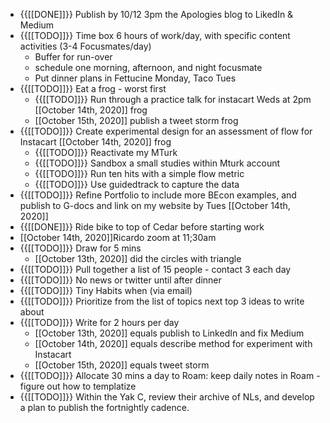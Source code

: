 - {{[[DONE]]}} Publish by 10/12 3pm the Apologies blog to LikedIn & Medium
- {{[[TODO]]}} Time box 6 hours of work/day, with specific content activities (3-4 Focusmates/day)
    - Buffer for run-over
    - schedule one morning, afternoon, and night focusmate
    - Put dinner plans in Fettucine Monday, Taco Tues
- {{[[TODO]]}} Eat a frog - worst first 
    - {{[[TODO]]}} Run through a practice talk for instacart Weds at 2pm [[October 14th, 2020]] frog
    - [[October 15th, 2020]] publish a tweet storm frog
- {{[[TODO]]}} Create experimental design for an assessment of flow for Instacart [[October 14th, 2020]] frog
    - {{[[TODO]]}} Reactivate my MTurk
    - {{[[TODO]]}} Sandbox a small studies within Mturk account
    - {{[[TODO]]}} Run ten hits with a simple flow metric
    - {{[[TODO]]}} Use guidedtrack to capture the data
- {{[[TODO]]}} Refine Portfolio to include more BEcon examples, and publish to G-docs and link on my website by Tues [[October 14th, 2020]]
- {{[[DONE]]}} Ride bike to top of Cedar before starting work
- [[October 14th, 2020]]Ricardo zoom at 11;30am
- {{[[TODO]]}} Draw for 5 mins 
    - [[October 13th, 2020]] did the circles with triangle
- {{[[TODO]]}} Pull together a list of 15 people - contact 3 each day
- {{[[TODO]]}} No news or twitter until after dinner
- {{[[TODO]]}} Tiny Habits when (via email) 
- {{[[TODO]]}} Prioritize from the list of topics next top 3 ideas to write about
- {{[[TODO]]}} Write for 2 hours per day
    - [[October 13th, 2020]] equals publish to LinkedIn and fix Medium
    - [[October 14th, 2020]] equals describe method for experiment with Instacart
    - [[October 15th, 2020]] equals tweet storm
- {{[[TODO]]}} Allocate 30 mins a day to Roam: keep daily notes in Roam - figure out how to templatize
- {{[[TODO]]}} Within the Yak C, review their archive of NLs, and develop a plan to publish the fortnightly cadence.
